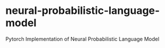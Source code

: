 # neural-probabilistic-language-model
Pytorch Implementation of Neural Probabilistic Language Model
